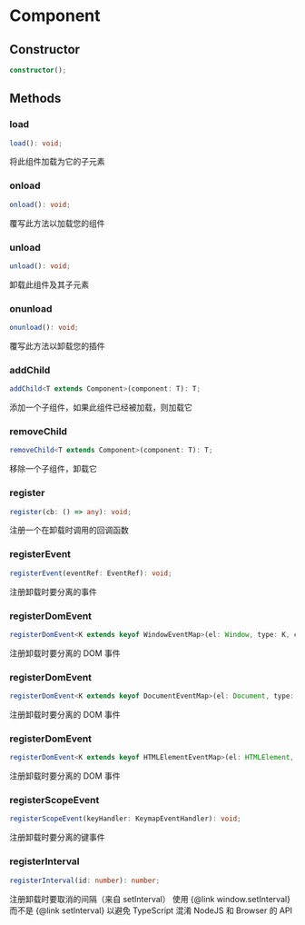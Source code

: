 # Component

## Constructor

```ts
constructor();
```

## Methods

### load

```ts
load(): void;
```

将此组件加载为它的子元素

### onload

```ts
onload(): void;
```

覆写此方法以加载您的组件

### unload

```ts
unload(): void;
```

卸载此组件及其子元素

### onunload

```ts
onunload(): void;
```

覆写此方法以卸载您的插件

### addChild

```ts
addChild<T extends Component>(component: T): T;
```

添加一个子组件，如果此组件已经被加载，则加载它

### removeChild

```ts
removeChild<T extends Component>(component: T): T;
```

移除一个子组件，卸载它

### register

```ts
register(cb: () => any): void;
```

注册一个在卸载时调用的回调函数

### registerEvent

```ts
registerEvent(eventRef: EventRef): void;
```

注册卸载时要分离的事件

### registerDomEvent

```ts
registerDomEvent<K extends keyof WindowEventMap>(el: Window, type: K, callback: (this: HTMLElement, ev: WindowEventMap[K]) => any, options?: boolean | AddEventListenerOptions): void;
```

注册卸载时要分离的 DOM 事件

### registerDomEvent

```ts
registerDomEvent<K extends keyof DocumentEventMap>(el: Document, type: K, callback: (this: HTMLElement, ev: DocumentEventMap[K]) => any, options?: boolean | AddEventListenerOptions): void;
```

注册卸载时要分离的 DOM 事件

### registerDomEvent

```ts
registerDomEvent<K extends keyof HTMLElementEventMap>(el: HTMLElement, type: K, callback: (this: HTMLElement, ev: HTMLElementEventMap[K]) => any, options?: boolean | AddEventListenerOptions): void;
```

注册卸载时要分离的 DOM 事件

### registerScopeEvent

```ts
registerScopeEvent(keyHandler: KeymapEventHandler): void;
```

注册卸载时要分离的键事件

### registerInterval

```ts
registerInterval(id: number): number;
```

注册卸载时要取消的间隔（来自 setInterval）
使用 {@link window.setInterval} 而不是 {@link setInterval} 以避免 TypeScript 混淆 NodeJS 和 Browser 的 API
